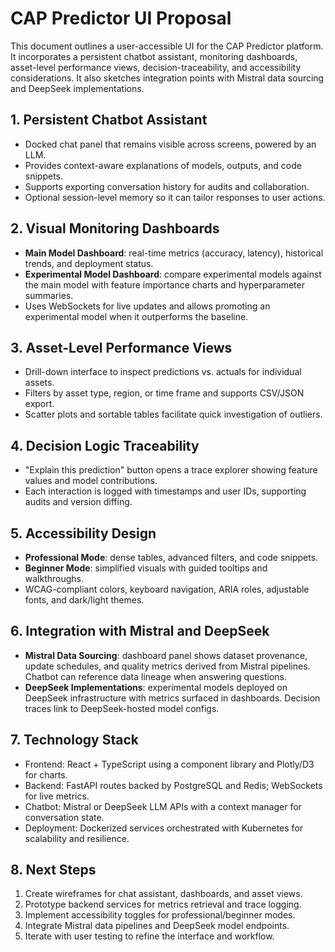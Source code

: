 # CAP Predictor UI Proposal

This document outlines a user-accessible UI for the CAP Predictor platform. It incorporates a persistent chatbot assistant, monitoring dashboards, asset-level performance views, decision-traceability, and accessibility considerations. It also sketches integration points with Mistral data sourcing and DeepSeek implementations.

## 1. Persistent Chatbot Assistant
- Docked chat panel that remains visible across screens, powered by an LLM.
- Provides context-aware explanations of models, outputs, and code snippets.
- Supports exporting conversation history for audits and collaboration.
- Optional session-level memory so it can tailor responses to user actions.

## 2. Visual Monitoring Dashboards
- **Main Model Dashboard**: real-time metrics (accuracy, latency), historical trends, and deployment status.
- **Experimental Model Dashboard**: compare experimental models against the main model with feature importance charts and hyperparameter summaries.
- Uses WebSockets for live updates and allows promoting an experimental model when it outperforms the baseline.

## 3. Asset-Level Performance Views
- Drill-down interface to inspect predictions vs. actuals for individual assets.
- Filters by asset type, region, or time frame and supports CSV/JSON export.
- Scatter plots and sortable tables facilitate quick investigation of outliers.

## 4. Decision Logic Traceability
- "Explain this prediction" button opens a trace explorer showing feature values and model contributions.
- Each interaction is logged with timestamps and user IDs, supporting audits and version diffing.

## 5. Accessibility Design
- **Professional Mode**: dense tables, advanced filters, and code snippets.
- **Beginner Mode**: simplified visuals with guided tooltips and walkthroughs.
- WCAG-compliant colors, keyboard navigation, ARIA roles, adjustable fonts, and dark/light themes.

## 6. Integration with Mistral and DeepSeek
- **Mistral Data Sourcing**: dashboard panel shows dataset provenance, update schedules, and quality metrics derived from Mistral pipelines. Chatbot can reference data lineage when answering questions.
- **DeepSeek Implementations**: experimental models deployed on DeepSeek infrastructure with metrics surfaced in dashboards. Decision traces link to DeepSeek-hosted model configs.

## 7. Technology Stack
- Frontend: React + TypeScript using a component library and Plotly/D3 for charts.
- Backend: FastAPI routes backed by PostgreSQL and Redis; WebSockets for live metrics.
- Chatbot: Mistral or DeepSeek LLM APIs with a context manager for conversation state.
- Deployment: Dockerized services orchestrated with Kubernetes for scalability and resilience.

## 8. Next Steps
1. Create wireframes for chat assistant, dashboards, and asset views.
2. Prototype backend services for metrics retrieval and trace logging.
3. Implement accessibility toggles for professional/beginner modes.
4. Integrate Mistral data pipelines and DeepSeek model endpoints.
5. Iterate with user testing to refine the interface and workflow.

